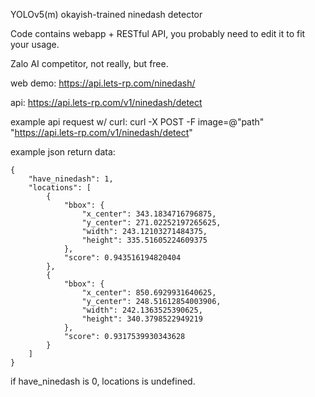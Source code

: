 YOLOv5(m) okayish-trained ninedash detector

Code contains webapp + RESTful API, you probably need to edit it to fit your usage.

Zalo AI competitor, not really, but free.

web demo: https://api.lets-rp.com/ninedash/

api: https://api.lets-rp.com/v1/ninedash/detect

example api request w/ curl: curl -X POST -F image=@"path" "https://api.lets-rp.com/v1/ninedash/detect"

example json return data:
```
{
    "have_ninedash": 1,
    "locations": [
        {
            "bbox": {
                "x_center": 343.1834716796875,
                "y_center": 271.02252197265625,
                "width": 243.12103271484375,
                "height": 335.51605224609375
            },
            "score": 0.943516194820404
        },
        {
            "bbox": {
                "x_center": 850.6929931640625,
                "y_center": 248.51612854003906,
                "width": 242.1363525390625,
                "height": 340.3798522949219
            },
            "score": 0.9317539930343628
        }
    ]
}
```
if have_ninedash is 0, locations is undefined.

